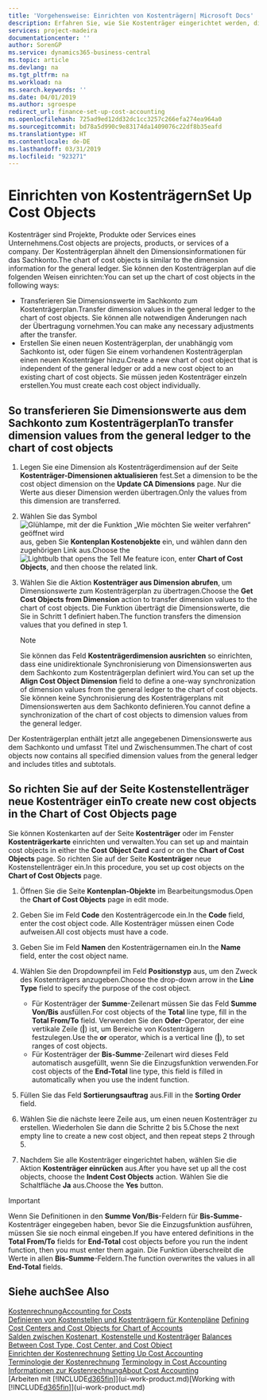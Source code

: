 ```yaml
---
title: 'Vorgehensweise: Einrichten von Kostenträgern| Microsoft Docs'
description: Erfahren Sie, wie Sie Kostenträger eingerichtet werden, die gleich sind wie Dimensionen in der Finanzbuchhaltung.
services: project-madeira
documentationcenter: ''
author: SorenGP
ms.service: dynamics365-business-central
ms.topic: article
ms.devlang: na
ms.tgt_pltfrm: na
ms.workload: na
ms.search.keywords: ''
ms.date: 04/01/2019
ms.author: sgroespe
redirect_url: finance-set-up-cost-accounting
ms.openlocfilehash: 725ad9ed12dd32dc1cc3257c266efa274ea964a0
ms.sourcegitcommit: bd78a5d990c9e83174da1409076c22df8b35eafd
ms.translationtype: HT
ms.contentlocale: de-DE
ms.lasthandoff: 03/31/2019
ms.locfileid: "923271"
---
```

# <a name="set-up-cost-objects"></a><span data-ttu-id="a400e-103">Einrichten von Kostenträgern</span><span class="sxs-lookup"><span data-stu-id="a400e-103">Set Up Cost Objects</span></span>
<span data-ttu-id="a400e-104">Kostenträger sind Projekte, Produkte oder Services eines Unternehmens.</span><span class="sxs-lookup"><span data-stu-id="a400e-104">Cost objects are projects, products, or services of a company.</span></span> <span data-ttu-id="a400e-105">Der Kostenträgerplan ähnelt den Dimensionsinformationen für das Sachkonto.</span><span class="sxs-lookup"><span data-stu-id="a400e-105">The chart of cost objects is similar to the dimension information for the general ledger.</span></span> <span data-ttu-id="a400e-106">Sie können den Kostenträgerplan auf die folgenden Weisen einrichten:</span><span class="sxs-lookup"><span data-stu-id="a400e-106">You can set up the chart of cost objects in the following ways:</span></span>  

* <span data-ttu-id="a400e-107">Transferieren Sie Dimensionswerte im Sachkonto zum Kostenträgerplan.</span><span class="sxs-lookup"><span data-stu-id="a400e-107">Transfer dimension values in the general ledger to the chart of cost objects.</span></span> <span data-ttu-id="a400e-108">Sie können alle notwendigen Änderungen nach der Übertragung vornehmen.</span><span class="sxs-lookup"><span data-stu-id="a400e-108">You can make any necessary adjustments after the transfer.</span></span>  
* <span data-ttu-id="a400e-109">Erstellen Sie einen neuen Kostenträgerplan, der unabhängig vom Sachkonto ist, oder fügen Sie einem vorhandenen Kostenträgerplan einen neuen Kostenträger hinzu.</span><span class="sxs-lookup"><span data-stu-id="a400e-109">Create a new chart of cost object that is independent of the general ledger or add a new cost object to an existing chart of cost objects.</span></span> <span data-ttu-id="a400e-110">Sie müssen jeden Kostenträger einzeln erstellen.</span><span class="sxs-lookup"><span data-stu-id="a400e-110">You must create each cost object individually.</span></span>  

## <a name="to-transfer-dimension-values-from-the-general-ledger-to-the-chart-of-cost-objects"></a><span data-ttu-id="a400e-111">So transferieren Sie Dimensionswerte aus dem Sachkonto zum Kostenträgerplan</span><span class="sxs-lookup"><span data-stu-id="a400e-111">To transfer dimension values from the general ledger to the chart of cost objects</span></span>  
1.  <span data-ttu-id="a400e-112">Legen Sie eine Dimension als Kostenträgerdimension auf der Seite **Kostenträger-Dimensionen aktualisieren** fest.</span><span class="sxs-lookup"><span data-stu-id="a400e-112">Set a dimension to be the cost object dimension on the **Update CA Dimensions** page.</span></span> <span data-ttu-id="a400e-113">Nur die Werte aus dieser Dimension werden übertragen.</span><span class="sxs-lookup"><span data-stu-id="a400e-113">Only the values from this dimension are transferred.</span></span>  
2.  <span data-ttu-id="a400e-114">Wählen Sie das Symbol ![Glühlampe, mit der die Funktion „Wie möchten Sie weiter verfahren“ geöffnet wird](media/ui-search/search_small.png "Wie möchten Sie weiter verfahren?") aus, geben Sie **Kontenplan Kostenobjekte** ein, und wählen dann den zugehörigen Link aus.</span><span class="sxs-lookup"><span data-stu-id="a400e-114">Choose the ![Lightbulb that opens the Tell Me feature](media/ui-search/search_small.png "Tell me what you want to do") icon, enter **Chart of Cost Objects**, and then choose the related link.</span></span>  
3.  <span data-ttu-id="a400e-115">Wählen Sie die Aktion **Kostenträger aus Dimension abrufen**, um Dimensionswerte zum Kostenträgerplan zu übertragen.</span><span class="sxs-lookup"><span data-stu-id="a400e-115">Choose the **Get Cost Objects from Dimension** action to transfer dimension values to the chart of cost objects.</span></span> <span data-ttu-id="a400e-116">Die Funktion überträgt die Dimensionswerte, die Sie in Schritt 1 definiert haben.</span><span class="sxs-lookup"><span data-stu-id="a400e-116">The function transfers the dimension values that you defined in step 1.</span></span>  

    > [!NOTE]  
    >  <span data-ttu-id="a400e-117">Sie können das Feld **Kostenträgerdimension ausrichten** so einrichten, dass eine unidirektionale Synchronisierung von Dimensionswerten aus dem Sachkonto zum Kostenträgerplan definiert wird.</span><span class="sxs-lookup"><span data-stu-id="a400e-117">You can set up the **Align Cost Object Dimension**  field to define a one-way synchronization of dimension values from the general ledger to the chart of cost objects.</span></span> <span data-ttu-id="a400e-118">Sie können keine Synchronisierung des Kostenträgerplans mit Dimensionswerten aus dem Sachkonto definieren.</span><span class="sxs-lookup"><span data-stu-id="a400e-118">You cannot define a synchronization of the chart of cost objects to dimension values from the general ledger.</span></span>  

<span data-ttu-id="a400e-119">Der Kostenträgerplan enthält jetzt alle angegebenen Dimensionswerte aus dem Sachkonto und umfasst Titel und Zwischensummen.</span><span class="sxs-lookup"><span data-stu-id="a400e-119">The chart of cost objects now contains all specified dimension values from the general ledger and includes titles and subtotals.</span></span>  

## <a name="to-create-new-cost-objects-in-the-chart-of-cost-objects-page"></a><span data-ttu-id="a400e-120">So richten Sie auf der Seite Kostenstellenträger neue Kostenträger ein</span><span class="sxs-lookup"><span data-stu-id="a400e-120">To create new cost objects in the Chart of Cost Objects page</span></span>  
<span data-ttu-id="a400e-121">Sie können Kostenkarten auf der Seite **Kostenträger** oder im Fenster **Kostenträgerkarte** einrichten und verwalten.</span><span class="sxs-lookup"><span data-stu-id="a400e-121">You can set up and maintain cost objects in either the **Cost Object Card** card or on the **Chart of Cost Objects** page.</span></span> <span data-ttu-id="a400e-122">So richten Sie auf der Seite **Kostenträger** neue Kostenstellenträger ein.</span><span class="sxs-lookup"><span data-stu-id="a400e-122">In this procedure, you set up cost objects on the **Chart of Cost Objects** page.</span></span>  

1.  <span data-ttu-id="a400e-123">Öffnen Sie die Seite **Kontenplan-Objekte** im Bearbeitungsmodus.</span><span class="sxs-lookup"><span data-stu-id="a400e-123">Open the **Chart of Cost Objects** page in edit mode.</span></span>  
2.  <span data-ttu-id="a400e-124">Geben Sie im Feld **Code** den Kostenträgercode ein.</span><span class="sxs-lookup"><span data-stu-id="a400e-124">In the **Code** field, enter the cost object code.</span></span> <span data-ttu-id="a400e-125">Alle Kostenträger müssen einen Code aufweisen.</span><span class="sxs-lookup"><span data-stu-id="a400e-125">All cost objects must have a code.</span></span>  
3.  <span data-ttu-id="a400e-126">Geben Sie im Feld **Namen** den Kostenträgernamen ein.</span><span class="sxs-lookup"><span data-stu-id="a400e-126">In the **Name** field, enter the cost object name.</span></span>  
4.  <span data-ttu-id="a400e-127">Wählen Sie den Dropdownpfeil im Feld **Positionstyp** aus, um den Zweck des Kostenträgers anzugeben.</span><span class="sxs-lookup"><span data-stu-id="a400e-127">Choose the drop-down arrow in the **Line Type** field to specify the purpose of the cost object.</span></span>  

    * <span data-ttu-id="a400e-128">Für Kostenträger der **Summe**-Zeilenart müssen Sie das Feld **Summe Von/Bis** ausfüllen.</span><span class="sxs-lookup"><span data-stu-id="a400e-128">For cost objects of the **Total** line type, fill in the **Total From/To** field.</span></span> <span data-ttu-id="a400e-129">Verwenden Sie den **Oder**-Operator, der eine vertikale Zeile (**&#124;**) ist, um Bereiche von Kostenträgern festzulegen.</span><span class="sxs-lookup"><span data-stu-id="a400e-129">Use the **or** operator, which is a vertical line (**&#124;**), to set ranges of cost objects.</span></span>  
    * <span data-ttu-id="a400e-130">Für Kostenträger der **Bis-Summe**-Zeilenart wird dieses Feld automatisch ausgefüllt, wenn Sie die Einzugsfunktion verwenden.</span><span class="sxs-lookup"><span data-stu-id="a400e-130">For cost objects of the **End-Total** line type, this field is filled in automatically when you use  the indent function.</span></span>  
5.  <span data-ttu-id="a400e-131">Füllen Sie das Feld **Sortierungsauftrag** aus.</span><span class="sxs-lookup"><span data-stu-id="a400e-131">Fill in the **Sorting Order** field.</span></span>  
6.  <span data-ttu-id="a400e-132">Wählen Sie die nächste leere Zeile aus, um einen neuen Kostenträger zu erstellen. Wiederholen Sie dann die Schritte 2 bis 5.</span><span class="sxs-lookup"><span data-stu-id="a400e-132">Chose the next empty line to create a new cost object, and then repeat steps 2 through 5.</span></span>  
7.  <span data-ttu-id="a400e-133">Nachdem Sie alle Kostenträger eingerichtet haben, wählen Sie die Aktion **Kostenträger einrücken** aus.</span><span class="sxs-lookup"><span data-stu-id="a400e-133">After you have set up all the cost objects, choose the **Indent Cost Objects** action.</span></span> <span data-ttu-id="a400e-134">Wählen Sie die Schaltfläche **Ja** aus.</span><span class="sxs-lookup"><span data-stu-id="a400e-134">Choose the **Yes** button.</span></span>  

> [!IMPORTANT]  
>  <span data-ttu-id="a400e-135">Wenn Sie Definitionen in den **Summe Von/Bis**-Feldern für **Bis-Summe**-Kostenträger eingegeben haben, bevor Sie die Einzugsfunktion ausführen, müssen Sie sie noch einmal eingeben.</span><span class="sxs-lookup"><span data-stu-id="a400e-135">If you have entered definitions in the **Total From/To** fields for **End-Total** cost objects before you run the indent function, then you must enter them again.</span></span> <span data-ttu-id="a400e-136">Die Funktion überschreibt die Werte in allen **Bis-Summe**-Feldern.</span><span class="sxs-lookup"><span data-stu-id="a400e-136">The function overwrites the values in all **End-Total** fields.</span></span>  

## <a name="see-also"></a><span data-ttu-id="a400e-137">Siehe auch</span><span class="sxs-lookup"><span data-stu-id="a400e-137">See Also</span></span>  
[<span data-ttu-id="a400e-138">Kostenrechnung</span><span class="sxs-lookup"><span data-stu-id="a400e-138">Accounting for Costs</span></span>](finance-manage-cost-accounting.md)  
<span data-ttu-id="a400e-139">[Definieren von Kostenstellen und Kostenträgern für Kontenpläne](finance-defining-cost-centers-and-cost-objects-for-chart-of-accounts.md) </span><span class="sxs-lookup"><span data-stu-id="a400e-139">[Defining Cost Centers and Cost Objects for Chart of Accounts](finance-defining-cost-centers-and-cost-objects-for-chart-of-accounts.md) </span></span>  
<span data-ttu-id="a400e-140">[Salden zwischen Kostenart, Kostenstelle und Kostenträger](finance-balances-between-cost-type-cost-center-and-cost-object.md) </span><span class="sxs-lookup"><span data-stu-id="a400e-140">[Balances Between Cost Type, Cost Center, and Cost Object](finance-balances-between-cost-type-cost-center-and-cost-object.md) </span></span>  
<span data-ttu-id="a400e-141">[Einrichten der Kostenrechnung](finance-set-up-cost-accounting.md) </span><span class="sxs-lookup"><span data-stu-id="a400e-141">[Setting Up Cost Accounting](finance-set-up-cost-accounting.md) </span></span>  
<span data-ttu-id="a400e-142">[Terminologie der Kostenrechnung](finance-terminology-in-cost-accounting.md) </span><span class="sxs-lookup"><span data-stu-id="a400e-142">[Terminology in Cost Accounting](finance-terminology-in-cost-accounting.md) </span></span>  
[<span data-ttu-id="a400e-143">Informationen zur Kostenrechnung</span><span class="sxs-lookup"><span data-stu-id="a400e-143">About Cost Accounting</span></span>](finance-about-cost-accounting.md)  
<span data-ttu-id="a400e-144">[Arbeiten mit [!INCLUDE[d365fin](includes/d365fin_md.md)]](ui-work-product.md)</span><span class="sxs-lookup"><span data-stu-id="a400e-144">[Working with [!INCLUDE[d365fin](includes/d365fin_md.md)]](ui-work-product.md)</span></span>
